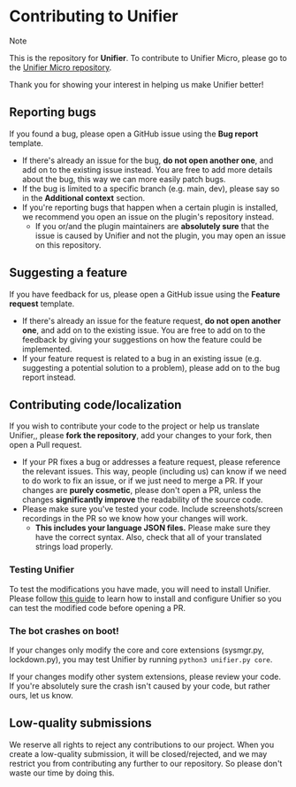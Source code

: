 # Contributing to Unifier
> [!NOTE]
> This is the repository for **Unifier**. To contribute to Unifier Micro, please go to the [Unifier Micro
> repository](https://github.com/greeeen-dev/unifier-micro).

Thank you for showing your interest in helping us make Unifier better!

## Reporting bugs
If you found a bug, please open a GitHub issue using the **Bug report** template.
- If there's already an issue for the bug, **do not open another one**, and add on to the existing issue instead. You
  are free to add more details about the bug, this way we can more easily patch bugs.
- If the bug is limited to a specific branch (e.g. main, dev), please say so in the **Additional context** section.
- If you're reporting bugs that happen when a certain plugin is installed, we recommend you open an issue on the plugin's 
  repository instead.
  - If you or/and the plugin maintainers are **absolutely sure** that the issue is caused by Unifier and not the plugin,
    you may open an issue on this repository.

## Suggesting a feature
If you have feedback for us, please open a GitHub issue using the **Feature request** template.
- If there's already an issue for the feature request, **do not open another one**, and add on to the existing issue. You
  are free to add on to the feedback by giving your suggestions on how the feature could be implemented.
- If your feature request is related to a bug in an existing issue (e.g. suggesting a potential solution to a problem),
  please add on to the bug report instead.

## Contributing code/localization
If you wish to contribute your code to the project or help us translate Unifier,, please **fork the repository**, add your
changes to your fork, then open a Pull request.
- If your PR fixes a bug or addresses a feature request, please reference the relevant issues. This way, people (including
  us) can know if we need to do work to fix an issue, or if we just need to merge a PR.
  If your changes are **purely cosmetic**, please don't open a PR, unless the changes **significantly improve** the
  readability of the source code.
- Please make sure you've tested your code. Include screenshots/screen recordings in the PR so we know how your changes will
  work.
  - **This includes your language JSON files.** Please make sure they have the correct syntax. Also, check that all of your
    translated strings load properly.

### Testing Unifier
To test the modifications you have made, you will need to install Unifier. Please follow [this 
guide](https://unichat-wiki.pixels.onl/setup-selfhosted/getting-started) to learn how to install and configure Unifier so 
you can test the modified code before opening a PR.

### The bot crashes on boot!
If your changes only modify the core and core extensions (sysmgr.py, lockdown.py), you may test Unifier by running `python3
unifier.py core`.

If your changes modify other system extensions, please review your code. If you're absolutely sure the crash isn't caused by
your code, but rather ours, let us know.

## Low-quality submissions
We reserve all rights to reject any contributions to our project. When you create a low-quality submission, it will be
closed/rejected, and we may restrict you from contributing any further to our repository. So please don't waste our time by
doing this.
